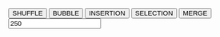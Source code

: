 <!DOCTYPE html>
<html lang="en">
<head>
    <meta charset="UTF-8">
    <meta http-equiv="X-UA-Compatible" content="IE=edge">
    <meta name="viewport" content="width=device-width, initial-scale=1.0">
    <link rel="stylesheet" href="style.css">
    <link rel="preconnect" href="https://fonts.googleapis.com">
    <link rel="preconnect" href="https://fonts.gstatic.com" crossorigin>
    <link href="https://fonts.googleapis.com/css2?family=Open+Sans:ital,wght@0,300;0,400;0,500;0,600;0,700;0,800;1,300;1,400;1,500;1,600;1,700;1,800&display=swap" rel="stylesheet">
    <link rel="shortcut icon" type="image/png" href="assets/favicon.ico">
    <title>Sorting Algorithm Visualizer</title>
</head>
<body>
    <div id="controls">
        <div id="buttons">
            <button class="control-button">SHUFFLE</button>
            <button class="control-button">BUBBLE</button>
            <button class="control-button">INSERTION</button>
            <button class="control-button">SELECTION</button>
            <button class="control-button">MERGE</button>
        </div>
        <input id="element-quantity" type="number" placeholder="ELEMENTS" value="250">
    </div>
    <canvas id="canvas"></canvas>
    <script src="functions.js"></script>
    <script src="sort.js"></script>
    <script src="script.js"></script>
</body>
</html>
